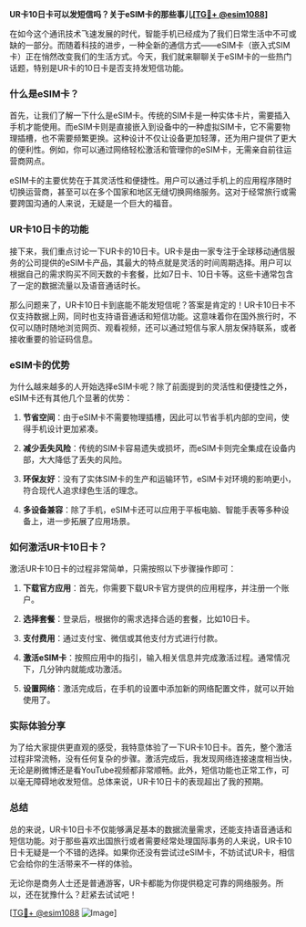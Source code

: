 **UR卡10日卡可以发短信吗？关于eSIM卡的那些事儿[[TG💪+ @esim1088](https://t.me/s/esim1088)]**

在如今这个通讯技术飞速发展的时代，智能手机已经成为了我们日常生活中不可或缺的一部分。而随着科技的进步，一种全新的通信方式——eSIM卡（嵌入式SIM卡）正在悄然改变我们的生活方式。今天，我们就来聊聊关于eSIM卡的一些热门话题，特别是UR卡的10日卡是否支持发短信功能。

### 什么是eSIM卡？

首先，让我们了解一下什么是eSIM卡。传统的SIM卡是一种实体卡片，需要插入手机才能使用。而eSIM卡则是直接嵌入到设备中的一种虚拟SIM卡，它不需要物理插槽，也不需要频繁更换。这种设计不仅让设备更加轻薄，还为用户提供了更大的便利性。例如，你可以通过网络轻松激活和管理你的eSIM卡，无需亲自前往运营商网点。

eSIM卡的主要优势在于其灵活性和便捷性。用户可以通过手机上的应用程序随时切换运营商，甚至可以在多个国家和地区无缝切换网络服务。这对于经常旅行或需要跨国沟通的人来说，无疑是一个巨大的福音。

### UR卡10日卡的功能

接下来，我们重点讨论一下UR卡的10日卡。UR卡是由一家专注于全球移动通信服务的公司提供的eSIM卡产品，其最大的特点就是灵活的时间周期选择。用户可以根据自己的需求购买不同天数的卡套餐，比如7日卡、10日卡等。这些卡通常包含了一定的数据流量以及语音通话时长。

那么问题来了，UR卡10日卡到底能不能发短信呢？答案是肯定的！UR卡10日卡不仅支持数据上网，同时也支持语音通话和短信功能。这意味着你在国外旅行时，不仅可以随时随地浏览网页、观看视频，还可以通过短信与家人朋友保持联系，或者接收重要的验证码信息。

### eSIM卡的优势

为什么越来越多的人开始选择eSIM卡呢？除了前面提到的灵活性和便捷性之外，eSIM卡还有其他几个显著的优势：

1. **节省空间**：由于eSIM卡不需要物理插槽，因此可以节省手机内部的空间，使得手机设计更加紧凑。
   
2. **减少丢失风险**：传统的SIM卡容易遗失或损坏，而eSIM卡则完全集成在设备内部，大大降低了丢失的风险。

3. **环保友好**：没有了实体SIM卡的生产和运输环节，eSIM卡对环境的影响更小，符合现代人追求绿色生活的理念。

4. **多设备兼容**：除了手机，eSIM卡还可以应用于平板电脑、智能手表等多种设备上，进一步拓展了应用场景。

### 如何激活UR卡10日卡？

激活UR卡10日卡的过程非常简单，只需按照以下步骤操作即可：

1. **下载官方应用**：首先，你需要下载UR卡官方提供的应用程序，并注册一个账户。
   
2. **选择套餐**：登录后，根据你的需求选择合适的套餐，比如10日卡。

3. **支付费用**：通过支付宝、微信或其他支付方式进行付款。

4. **激活eSIM卡**：按照应用中的指引，输入相关信息并完成激活过程。通常情况下，几分钟内就能成功激活。

5. **设置网络**：激活完成后，在手机的设置中添加新的网络配置文件，就可以开始使用了。

### 实际体验分享

为了给大家提供更直观的感受，我特意体验了一下UR卡10日卡。首先，整个激活过程非常流畅，没有任何复杂的步骤。激活完成后，我发现网络连接速度相当快，无论是刷微博还是看YouTube视频都非常顺畅。此外，短信功能也正常工作，可以毫无障碍地收发短信。总体来说，UR卡10日卡的表现超出了我的预期。

### 总结

总的来说，UR卡10日卡不仅能够满足基本的数据流量需求，还能支持语音通话和短信功能。对于那些喜欢出国旅行或者需要经常处理国际事务的人来说，UR卡10日卡无疑是一个不错的选择。如果你还没有尝试过eSIM卡，不妨试试UR卡，相信它会给你的生活带来不一样的体验。

无论你是商务人士还是普通游客，UR卡都能为你提供稳定可靠的网络服务。所以，还在犹豫什么？赶紧去试试吧！

[[TG💪+ @esim1088](https://t.me/s/esim1088) ![Image](https://i.postimg.cc/4NQfJmqS/Snipaste-2025-05-13-00-14-12.png)]